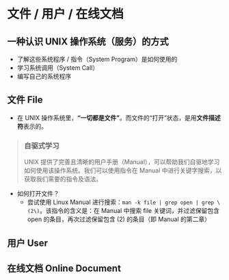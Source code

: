 # 文件 / 用户 / 在线文档

## 一种认识 UNIX 操作系统（服务）的方式

* 了解这些系统程序 / 指令（System Program）是如何使用的
* 学习系统调用（System Call）
* 编写自己的系统程序

## 文件 File

* 在 UNIX 操作系统里，**“一切都是文件”**。而文件的“打开”状态，是用**文件描述符**表示的。

> ### 自驱式学习
>
> UNIX 提供了完善且清晰的用户手册（Manual），可以帮助我们自驱地学习如何使用该操作系统。我们可以使用指令在 Manual 中进行关键字搜索，以获取我们需要的指令及语法。

* 如何打开文件？
  * 尝试使用 Linux Manual 进行搜索：`man -k file | grep open | grep \(2\)`。该指令的含义是：在 Manual 中搜索 file 关键词，并过滤保留包含 open 的条目，再次过滤保留包含 \(2\) 的条目（即 Manual 的第二章）

## 用户 User

## 在线文档 Online Document



